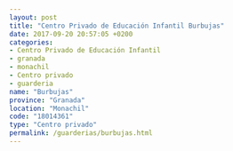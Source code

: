 ```yaml
---
layout: post
title: "Centro Privado de Educación Infantil Burbujas"
date: 2017-09-20 20:57:05 +0200
categories:
- Centro Privado de Educación Infantil
- granada
- monachil
- Centro privado
- guarderia
name: "Burbujas"
province: "Granada"
location: "Monachil"
code: "18014361"
type: "Centro privado"
permalink: /guarderias/burbujas.html
---
```

